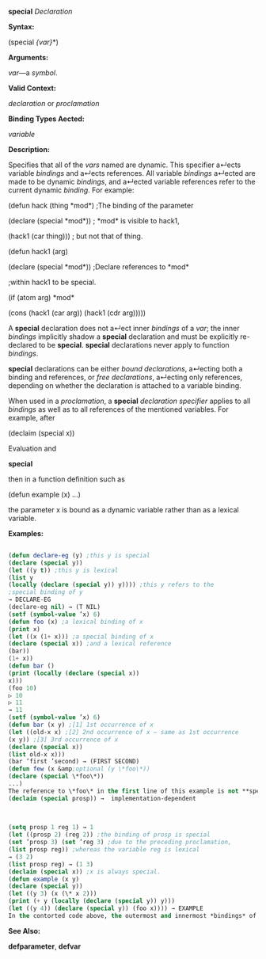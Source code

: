 **special** *Declaration* 



**Syntax:** 



(special *\{var\}*\*) 



**Arguments:** 



*var*—a *symbol*. 



**Valid Context:** 



*declaration* or *proclamation* 



**Binding Types Aected:** 



*variable* 



**Description:** 



Specifies that all of the *vars* named are dynamic. This specifier a↵ects variable *bindings* and a↵ects references. All variable *bindings* a↵ected are made to be dynamic *bindings*, and a↵ected variable references refer to the current dynamic *binding*. For example: 



(defun hack (thing \*mod\*) ;The binding of the parameter 



(declare (special \*mod\*)) ; \*mod\* is visible to hack1, 



(hack1 (car thing))) ; but not that of thing. 



(defun hack1 (arg) 



(declare (special \*mod\*)) ;Declare references to \*mod\* 



;within hack1 to be special. 



(if (atom arg) \*mod\* 



(cons (hack1 (car arg)) (hack1 (cdr arg))))) 



A **special** declaration does not a↵ect inner *bindings* of a *var*; the inner *bindings* implicitly shadow a **special** declaration and must be explicitly re-declared to be **special**. **special** declarations never apply to function *bindings*. 



**special** declarations can be either *bound declarations*, a↵ecting both a binding and references, or *free declarations*, a↵ecting only references, depending on whether the declaration is attached to a variable binding. 



When used in a *proclamation*, a **special** *declaration specifier* applies to all *bindings* as well as to all references of the mentioned variables. For example, after 



(declaim (special x)) 



Evaluation and 



 



 



**special** 



then in a function definition such as 



(defun example (x) ...) 



the parameter x is bound as a dynamic variable rather than as a lexical variable. 



**Examples:**
```lisp
 
(defun declare-eg (y) ;this y is special 
(declare (special y)) 
(let ((y t)) ;this y is lexical 
(list y 
(locally (declare (special y)) y)))) ;this y refers to the 
;special binding of y 
→ DECLARE-EG 
(declare-eg nil) → (T NIL) 
(setf (symbol-value ’x) 6) 
(defun foo (x) ;a lexical binding of x 
(print x) 
(let ((x (1+ x))) ;a special binding of x 
(declare (special x)) ;and a lexical reference 
(bar)) 
(1+ x)) 
(defun bar () 
(print (locally (declare (special x)) 
x))) 
(foo 10) 
▷ 10 
▷ 11 
→ 11 
(setf (symbol-value ’x) 6) 
(defun bar (x y) ;[1] 1st occurrence of x 
(let ((old-x x) ;[2] 2nd occurrence of x – same as 1st occurrence 
(x y)) ;[3] 3rd occurrence of x 
(declare (special x)) 
(list old-x x))) 
(bar ’first ’second) → (FIRST SECOND) 
(defun few (x &amp;optional (y \*foo\*)) 
(declare (special \*foo\*)) 
...) 
The reference to \*foo\* in the first line of this example is not **special** even though there is a **special** declaration in the second line. 
(declaim (special prosp)) →  implementation-dependent 

 
 
(setq prosp 1 reg 1) → 1 
(let ((prosp 2) (reg 2)) ;the binding of prosp is special 
(set ’prosp 3) (set ’reg 3) ;due to the preceding proclamation, 
(list prosp reg)) ;whereas the variable reg is lexical 
→ (3 2) 
(list prosp reg) → (1 3) 
(declaim (special x)) ;x is always special. 
(defun example (x y) 
(declare (special y)) 
(let ((y 3) (x (\* x 2))) 
(print (+ y (locally (declare (special y)) y))) 
(let ((y 4)) (declare (special y)) (foo x)))) → EXAMPLE 
In the contorted code above, the outermost and innermost *bindings* of y are dynamic, but the middle binding is lexical. The two arguments to + are di↵erent, one being the value, which is 3, of the lexical variable y, and the other being the value of the dynamic variable named y (a *binding* of which happens, coincidentally, to lexically surround it at an outer level). All the *bindings* of x and references to x are dynamic, however, because of the proclamation that x is always **special**. 

```
**See Also:** 



**defparameter**, **defvar** 



